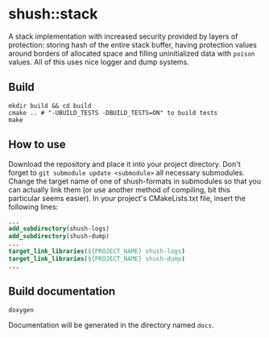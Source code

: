 # shush::stack
A stack implementation with increased security provided by layers of protection: storing hash of the entire stack buffer, having protection values around borders of allocated space and filling uninitialized data with `poison` values. All of this uses nice logger and dump systems.

## Build
```shell
mkdir build && cd build
cmake .. # "-UBUILD_TESTS -DBUILD_TESTS=ON" to build tests
make
```

## How to use
Download the repository and place it into your project directory. Don't forget to `git submodule update <submodule>` all necessary submodules. Change the target name of one of shush-formats in submodules so that you can actually link them (or use another method of compiling, bit this particular seems easier). In your project's CMakeLists.txt file, insert the following lines:
```cmake
...
add_subdirectory(shush-logs)
add_subdirectory(shush-dump)
...
target_link_libraries(${PROJECT_NAME} shush-logs)
target_link_libraries(${PROJECT_NAME} shush-dump)
...
```

## Build documentation
```shell
doxygen
```
Documentation will be generated in the directory named `docs`.
